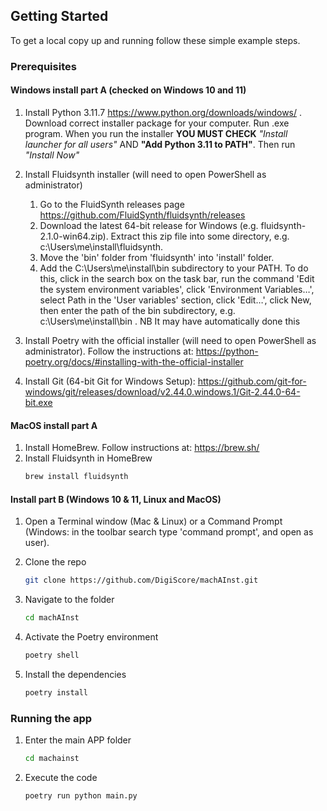 <!-- GETTING STARTED -->
## Getting Started

To get a local copy up and running follow these simple example steps.

### Prerequisites

#### Windows install part A (checked on Windows 10 and 11)

1. Install Python 3.11.7 https://www.python.org/downloads/windows/ . Download correct installer package for your computer. Run .exe program. When you run the installer **YOU MUST CHECK** *"Install launcher for all users"* AND **"Add Python 3.11 to PATH"**. Then run *"Install Now"*

2. Install Fluidsynth installer (will need to open PowerShell as administrator)
   1. Go to the FluidSynth releases page https://github.com/FluidSynth/fluidsynth/releases
   2. Download the latest 64-bit release for Windows (e.g. fluidsynth-2.1.0-win64.zip). Extract this zip file into some directory, e.g. c:\Users\me\install\fluidsynth.
   3. Move the 'bin' folder from 'fluidsynth' into 'install' folder.
   4. Add the C:\Users\me\install\bin subdirectory to your PATH. To do this, click in the search box on the task bar, run the command 'Edit the system environment variables', click 'Environment Variables…', select Path in the 'User variables' section, click 'Edit…', click New, then enter the path of the bin subdirectory, e.g. c:\Users\me\install\bin . NB It may have automatically done this

3. Install Poetry with the official installer (will need to open PowerShell as administrator). Follow the instructions at: https://python-poetry.org/docs/#installing-with-the-official-installer
4. Install Git (64-bit Git for Windows Setup): https://github.com/git-for-windows/git/releases/download/v2.44.0.windows.1/Git-2.44.0-64-bit.exe

#### MacOS install part A

1. Install HomeBrew. Follow instructions at: https://brew.sh/
2. Install Fluidsynth in HomeBrew
   ```sh
   brew install fluidsynth
   ```
   
#### Install part B (Windows 10 & 11, Linux and MacOS)

1. Open a Terminal window (Mac & Linux) or a Command Prompt (Windows: in the toolbar search type 'command prompt', and open as user).

2. Clone the repo
   ```sh
   git clone https://github.com/DigiScore/machAInst.git
   ```
3. Navigate to the folder
   ```sh
   cd machAInst
   ```
4. Activate the Poetry environment
   ```sh
   poetry shell
   ```
5. Install the dependencies
   ```sh
   poetry install
   ```


### Running the app

1. Enter the main APP folder
   ```sh
   cd machainst
   ```
2. Execute the code
   ```sh
   poetry run python main.py
   ```
